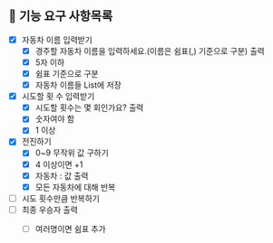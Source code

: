 ## 🚀 기능 요구 사항목록

- [X] 자동차 이름 입력받기
    - [X] 경주할 자동차 이름을 입력하세요.(이름은 쉼표(,) 기준으로 구분) 출력
    - [X] 5자 이하
    - [X] 쉼표 기준으로 구분
    - [X] 자동차 이름들 List에 저장
- [X] 시도할 횟 수 입력받기
    - [X] 시도할 횟수는 몇 회인가요? 출력
    - [X] 숫자여야 함
    - [X] 1 이상
- [X] 전진하기
    - [X] 0~9 무작위 값 구하기
    - [X] 4 이상이면 +1
    - [X] 자동차 : 값 출력
    - [X] 모든 자동차에 대해 반복
- [ ] 시도 횟수만큼 반복하기
- [ ] 최종 우승자 출력
    - [ ] 여러명이면 쉼표 추가 




    